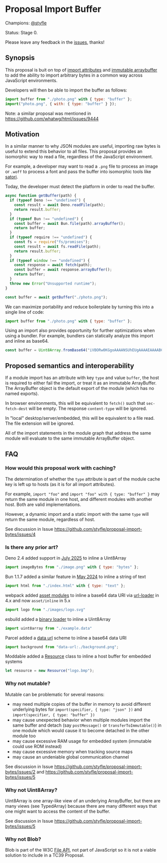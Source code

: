 # Proposal Import Buffer

Champions: [@styfle](https://github.com/styfle)

Status: Stage 0.

Please leave any feedback in the [issues](https://github.com/styfle/proposal-import-bytes/issues), thanks!

## Synopsis

This proposal is buit on top of [import attributes](https://github.com/tc39/proposal-import-attributes) and [immutable arraybuffer](https://github.com/tc39/proposal-immutable-arraybuffer) to add the ability to import arbitrary bytes in a common way across JavaScript environments.

Developers will then be able to import the buffer as follows:

```js
import buffer from "./photo.png" with { type: "buffer" };
import("photo.png", { with: { type: "buffer" } });
```

Note: a similar proposal was mentioned in https://github.com/whatwg/html/issues/9444

## Motivation

In a similar manner to why JSON modules are useful, importing raw bytes is useful to extend this behavior to all files. This proposal provides an isomorphic way to read a file, regardless of the JavaScript environment. 

For example, a developer may want to read a `.png` file to process an image or `.woff` to process a font and pass the buffer into isomorphic tools like [satori](https://github.com/vercel/satori).

Today, the developer must detect the platform in order to read the buffer.

```js
async function getBuffer(path) {
  if (typeof Deno !== "undefined") {
    const result = await Deno.readFile(path);
    return result.buffer;
  }
  if (typeof Bun !== "undefined") {
    const buffer = await Bun.file(path).arrayBuffer();
    return buffer;
  }
  if (typeof require !== "undefined") {
    const fs = require("fs/promises");
    const result = await fs.readFile(path);
    return result.buffer;
  }
  if (typeof window !== "undefined") {
    const response = await fetch(path);
    const buffer = await response.arrayBuffer();
    return buffer;
  }
  throw new Error("Unsupported runtime");
}

const buffer = await getBuffer("./photo.png");
```

We can maximize portability and reduce boilerplate by turning this into a single line of code:

```js
import buffer from "./photo.png" with { type: "buffer" };
```

Using an import also provides opportunity for further optimizations when using a bundler. For example, bundlers can statically analyze this import and inline as base64.

```js
const buffer = Uint8Array.fromBase64("iVBORw0KGgoAAAANSUhEUgAAAAEAAAABCAQAAAC1HAwCAAAAC0lEQVR42mNkqAcAAIUAgUW0RjgAAAAASUVORK5CYII=").buffer.transferToImmutable()
```

## Proposed semantics and interoperability

If a module import has an attribute with key `type` and value `buffer`, the host is required to either fail the import, or treat it as an immutable ArrayBuffer. The ArrayBuffer object is the default export of the module (which has no named exports).

In browser environments, this will be equivalent to `fetch()` such that `sec-fetch-dest` will be empty. The response `content-type` will be ignored.

In "local" desktop/server/embedded, this will be equivalent to a file read. The file extension will be ignored.

All of the import statements in the module graph that address the same module will evaluate to the same immutable ArrayBuffer object.

## FAQ

### How would this proposal work with caching?

The determination of whether the `type` attribute is part of the module cache key is left up to hosts (as it is for all import attributes).

For example, `import "foo"` and `import "foo" with { type: "buffer" }` may return the same module in one host, and different modules with another host. Both are valid implementations.

However, a dynamic import and a static import with the same `type` will return the same module, regardless of host.

See discussion in Issue https://github.com/styfle/proposal-import-bytes/issues/4

### Is there any prior art?

Deno 2.4 added support in [July 2025](https://deno.com/blog/v2.4) to inline a Uint8Array

```js
import imageBytes from "./image.png" with { type: "bytes" };
```

Bun 1.1.7 added a similar feature in [May 2024](https://bun.sh/blog/bun-v1.1.7) to inline a string of text

```js
import html from "./index.html" with { type: "text" };
```

webpack added [asset modules](https://webpack.js.org/guides/asset-modules/) to inline a base64 data URI via [url-loader](https://www.npmjs.com/package/url-loader) in 4.x and now `asset/inline` in 5.x

```js
import logo from "./images/logo.svg"
```

esbuild added a [binary loader](https://esbuild.github.io/content-types/#binary) to inline a Uint8Array

```js
import uint8array from "./example.data"
```

Parcel added a [data url](https://parceljs.org/features/bundle-inlining/#inlining-as-a-data-url) scheme to inline a base64 data URI

```js
import background from "data-url:./background.png";
```

Moddable added a [Resource](https://www.moddable.com/documentation/files/files#resource) class to inline a host buffer for embedded systems

```js
let resource = new Resource("logo.bmp");
```

### Why not mutable?

Mutable can be problematic for several reasons:

- may need multiple copies of the buffer in memory to avoid different underlying bytes for `import(specifier, { type: "json" })` and `import(specifier, { type: "buffer" })`
- may cause unexpected behavior when multiple modules import the same buffer and detach (say `postMessage()` or `transferToImmutable()`) in one module which would cause it to become detached in the other module too
- may cause excessive RAM usage for embedded system (immutable could use ROM instead)
- may cause excessive memory when tracking source maps
- may cause an undeniable global communication channel

See discussion in Issue https://github.com/styfle/proposal-import-bytes/issues/2 and https://github.com/styfle/proposal-import-bytes/issues/5 

### Why not Uint8Array?

Uint8Array is one array-like view of an underlying ArrayBuffer, but there are many views (see TypedArray) because there are many different ways that one might want to access the content of the buffer.

See discussion in Issue https://github.com/styfle/proposal-import-bytes/issues/5

### Why not Blob?

Blob is part of the W3C [File API](https://www.w3.org/TR/FileAPI/), not part of JavaScript so it is not a viable solution to include in a TC39 Proposal.

